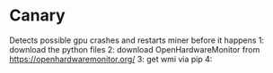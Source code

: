 # Canary
Detects possible gpu crashes and restarts miner before it happens
1: download the python files
2: download OpenHardwareMonitor from https://openhardwaremonitor.org/
3: get wmi via pip
4:
